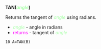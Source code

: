 **TAN(<span style="color:#AAFFAA;">*angle*</span>)**

Returns the tangent of <span style="color:#AAFFAA;">*angle*</span> using radians.

- <span style="color:#AAFFAA;">*angle*</span> - angle in radians
- <span style="color:#FF00FF;">returns</span> - tangent of <span style="color:#AAFFAA;">*angle*</span>

```ecb2
10 A=TAN(B)
```
